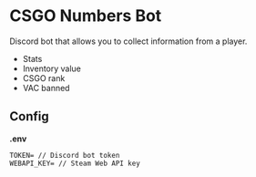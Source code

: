 # CSGO Numbers Bot

Discord bot that allows you to collect information from a player.

- Stats
- Inventory value
- CSGO rank
- VAC banned

## Config

**.env**

```shell
TOKEN= // Discord bot token
WEBAPI_KEY= // Steam Web API key
```